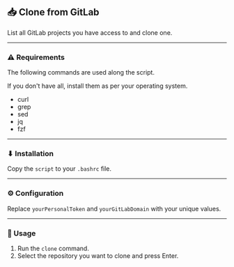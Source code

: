 ## 📥 Clone from GitLab

List all GitLab projects you have access to and clone one.

---

### ⚠️ Requirements

The following commands are used along the script.

If you don't have all, install them as per your operating system.

- curl
- grep
- sed
- jq
- fzf

---

### ⬇ Installation

Copy the `script` to your `.bashrc` file.

---

### ⚙ Configuration

Replace `yourPersonalToken` and `yourGitLabDomain` with your unique values.

---

### 🏃 Usage

1. Run the `clone` command.
2. Select the repository you want to clone and press Enter.
